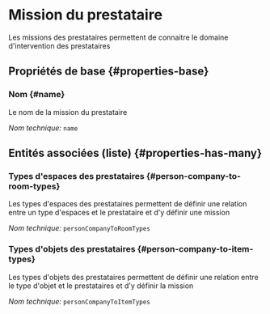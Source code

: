 # Mission du prestataire
<!--- THIS FILE IS GENERATED PLEASE DO NOT EDIT IT DIRECTLY --->

Les missions des prestataires permettent de connaitre le domaine d'intervention des prestataires

<OH code="personCompanyMission"/>


## Propriétés de base {#properties-base}

### Nom {#name}

Le nom de la mission du prestataire

*Nom technique:* ```name```
<PH code="personCompanyMission:name"/>




## Entités associées (liste) {#properties-has-many}

### Types d'espaces des prestataires {#person-company-to-room-types}

Les types d'espaces des prestataires permettent de définir une relation entre un type d'espaces et le prestataire et d'y définir une mission

*Nom technique:* ```personCompanyToRoomTypes```
<PH code="personCompanyMission:personCompanyToRoomTypes"/>

### Types d'objets des prestataires {#person-company-to-item-types}

Les types d'objets des prestataires permettent de définir une relation entre le type d'objet et le prestataires et d'y définir la mission

*Nom technique:* ```personCompanyToItemTypes```
<PH code="personCompanyMission:personCompanyToItemTypes"/>




